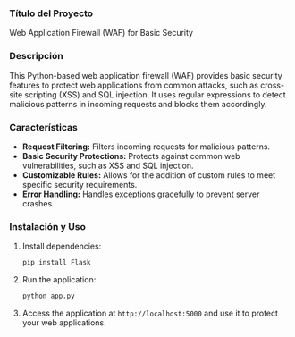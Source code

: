 ### Título del Proyecto
Web Application Firewall (WAF) for Basic Security

### Descripción
This Python-based web application firewall (WAF) provides basic security features to protect web applications from common attacks, such as cross-site scripting (XSS) and SQL injection. It uses regular expressions to detect malicious patterns in incoming requests and blocks them accordingly.

### Características
- **Request Filtering:** Filters incoming requests for malicious patterns.
- **Basic Security Protections:** Protects against common web vulnerabilities, such as XSS and SQL injection.
- **Customizable Rules:** Allows for the addition of custom rules to meet specific security requirements.
- **Error Handling:** Handles exceptions gracefully to prevent server crashes.

### Instalación y Uso

1. Install dependencies:
   ```bash
   pip install Flask
   ```
2. Run the application:
   ```bash
   python app.py
   ```
3. Access the application at `http://localhost:5000` and use it to protect your web applications.
